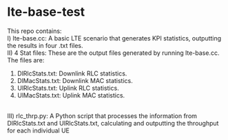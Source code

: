 # lte-base-test
This repo contains:<br />
I) lte-base.cc: A basic LTE scenario that generates KPI statistics, outputting the results in four .txt files.<br />
II) 4 Stat files: These are the output files generated by running lte-base.cc. The files are:<br />
  1) DlRlcStats.txt: Downlink RLC statistics.<br />
  2) DlMacStats.txt: Downlink MAC statistics.<br />
  3) UlRlcStats.txt: Uplink RLC statistics.<br />
  4) UlMacStats.txt: Uplink MAC statistics.<br />
  <br />
III) rlc_thrp.py: A Python script that processes the information from DlRlcStats.txt and UlRlcStats.txt, calculating and outputting the throughput for each individual UE<br />

